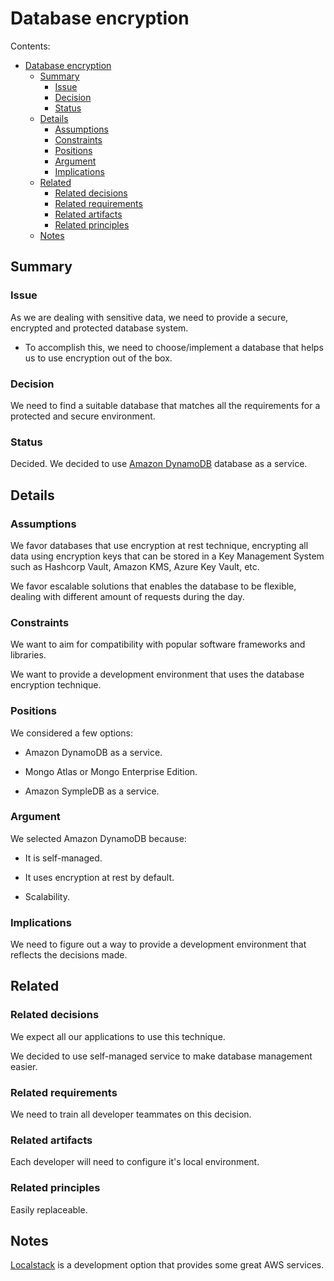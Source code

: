 # Database encryption

Contents:

- [Database encryption](#database-encryption)
  - [Summary](#summary)
    - [Issue](#issue)
    - [Decision](#decision)
    - [Status](#status)
  - [Details](#details)
    - [Assumptions](#assumptions)
    - [Constraints](#constraints)
    - [Positions](#positions)
    - [Argument](#argument)
    - [Implications](#implications)
  - [Related](#related)
    - [Related decisions](#related-decisions)
    - [Related requirements](#related-requirements)
    - [Related artifacts](#related-artifacts)
    - [Related principles](#related-principles)
  - [Notes](#notes)

## Summary

### Issue

As we are dealing with sensitive data, we need to provide a secure, encrypted and protected database system.

- To accomplish this, we need to choose/implement a database that helps us to use encryption out of the box.

### Decision

We need to find a suitable database that matches all the requirements for a protected and secure environment.

### Status

Decided. We decided to use [Amazon DynamoDB](https://aws.amazon.com/dynamodb/) database as a service.

## Details

### Assumptions

We favor databases that use encryption at rest technique,  encrypting all data using encryption keys that can be stored in a Key Management System such as Hashcorp Vault, Amazon KMS, Azure Key Vault, etc.

We favor escalable solutions that enables the database to be flexible, dealing with different amount of requests during the day.

### Constraints

We want to aim for compatibility with popular software frameworks and libraries.

We want to provide a development environment that uses the database encryption technique.

### Positions

We considered a few options:

- Amazon DynamoDB as a service.

- Mongo Atlas or Mongo Enterprise Edition.

- Amazon SympleDB as a service.

### Argument

We selected Amazon DynamoDB because:

- It is self-managed.

- It uses encryption at rest by default.

- Scalability.

### Implications

We need to figure out a way to provide a development environment that reflects the decisions made.

## Related

### Related decisions

We expect all our applications to use this technique.

We decided to use self-managed service to make database management easier.

### Related requirements

We need to train all developer teammates on this decision.

### Related artifacts

Each developer will need to configure it's local environment.

### Related principles

Easily replaceable.

## Notes

[Localstack](https://localstack.cloud/) is a development option that provides some great AWS services.
